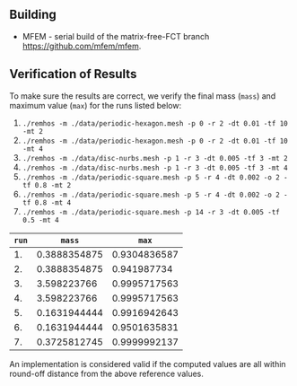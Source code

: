 ## Building

- MFEM - serial build of the matrix-free-FCT branch
  <br> https://github.com/mfem/mfem.

## Verification of Results

To make sure the results are correct, we verify the final mass (`mass`) and
maximum value (`max`) for the runs listed below:

1. `./remhos -m ./data/periodic-hexagon.mesh -p 0 -r 2 -dt 0.01 -tf 10 -mt 2`
2. `./remhos -m ./data/periodic-hexagon.mesh -p 0 -r 2 -dt 0.01 -tf 10 -mt 4`
3. `./remhos -m ./data/disc-nurbs.mesh -p 1 -r 3 -dt 0.005 -tf 3 -mt 2`
4. `./remhos -m ./data/disc-nurbs.mesh -p 1 -r 3 -dt 0.005 -tf 3 -mt 4`
5. `./remhos -m ./data/periodic-square.mesh -p 5 -r 4 -dt 0.002 -o 2 -tf 0.8 -mt 2`
6. `./remhos -m ./data/periodic-square.mesh -p 5 -r 4 -dt 0.002 -o 2 -tf 0.8 -mt 4`
7. `./remhos -m ./data/periodic-square.mesh -p 14 -r 3 -dt 0.005 -tf 0.5 -mt 4`

| `run` | `mass` | `max` |
| ----- | ------ | ----- |
|  1. | 0.3888354875 | 0.9304836587 |
|  2. | 0.3888354875 | 0.941987734  |
|  3. | 3.598223766  | 0.9995717563 |
|  4. | 3.598223766  | 0.9995717563 |
|  5. | 0.1631944444 | 0.9916942643 |
|  6. | 0.1631944444 | 0.9501635831 |
|  7. | 0.3725812745 | 0.9999992137 |

An implementation is considered valid if the computed values are all within
round-off distance from the above reference values.

